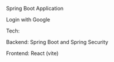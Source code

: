 Spring Boot Application

Login with Google

Tech:

Backend: Spring Boot and Spring Security

Frontend: React (vite)
